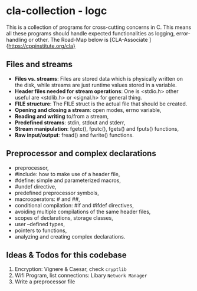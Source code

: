 # cla-collection - logc

This is a collection of programs for cross-cutting concerns in C. This means all these programs should handle expected functionalities as logging, error-handling or other.
The Road-Map below is [CLA-Associate ]{https://cppinstitute.org/cla}

## Files and streams

- **Files vs. streams**: Files are stored data which is physically written on the disk, while streams are just runtime values stored in a variable.
- **Header files needed for stream operations**: One is <stdio.h> other useful are <stdlib.h> or <signal.h> for general thing.
- **FILE structure**: The FILE struct is the actual file that should be created.
- **Opening and closing a stream**: open modes, errno variable,
- **Reading and writing** to/from a stream,
- **Predefined streams**: stdin, stdout and stderr,
- **Stream manipulation**: fgetc(), fputc(), fgets() and fputs() functions,
- **Raw input/output**: fread() and fwrite() functions.

## Preprocessor and complex declarations

- preprocessor,
- #include: how to make use of a header file,
- #define: simple and parameterized macros,
- #undef directive,
- predefined preprocessor symbols,
- macrooperators: # and ##,
- conditional compilation: #if and #ifdef directives,
- avoiding multiple compilations of the same header files,
- scopes of declarations, storage classes,
- user –defined types,
- pointers to functions,
- analyzing and creating complex declarations.

## Ideas & Todos for this codebase

1. Encryption: Vignere & Caesar, check `cryptlib`
2. Wifi Program, list connections: Libary `Network Manager`
3. Write a preprocessor file

